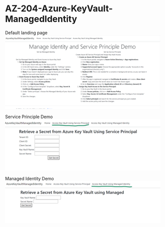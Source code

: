 # AZ-204-Azure-KeyVault-ManagedIdentity
Default landing page
![](ReadmeImages/defaultpage.png)

Service Principle Demo
![](ReadmeImages/ServicePrinciple.png)

Managed Identity Demo
![](ReadmeImages/managedIdentity.png)
